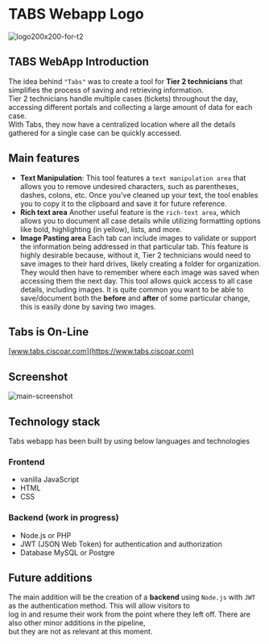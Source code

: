 # TABS Webapp Logo
![logo200x200-for-t2](https://github.com/user-attachments/assets/8b4137e3-3cc1-4d53-bd99-c3a092ffdc6e)<br>
## TABS WebApp Introduction
The idea behind `"Tabs"` was to create a tool for **Tier 2 technicians** that simplifies the process of saving and retrieving information.<br>
Tier 2 technicians handle multiple cases (tickets) throughout the day, accessing different portals and collecting a large amount of data for each case.<br>
With Tabs, they now have a centralized location where all the details gathered for a single case can be quickly accessed.<br>
## Main features
* **Text Manipulation**:
This tool features a `text manipulation area` that allows you to remove undesired characters, such as parentheses, dashes, colons, etc. 
Once you've cleaned up your text, the tool enables you to copy it to the clipboard and save it for future reference.
* **Rich text area**
Another useful feature is the `rich-text area`, which allows you to document all case details while utilizing formatting options like bold, highlighting (in yellow), lists, and more.
* **Image Pasting area**
  Each tab can include images to validate or support the information being addressed in that particular tab. This feature is highly desirable because, without it,
  Tier 2 technicians would need to save images to their hard drives, likely creating a folder for organization. They would then have to remember
  where each image was saved when accessing them the next day. This tool allows quick access to all case details, including images.
  It is quite common you want to be able to save/document both the **before** and **after** of some particular change, this is easily done by saving two images.
## Tabs is On-Line
[www.tabs.ciscoar.com](https://www.tabs.ciscoar.com)
## Screenshot
![main-screenshot](https://github.com/user-attachments/assets/44b2c27a-4086-4c08-a274-43c1bd724bf1)
## Technology stack
Tabs webapp has been built by using below languages and technologies
### Frontend
* vanilla JavaScript
* HTML
* CSS
### Backend (work in progress)
* Node.js or PHP
* JWT (JSON Web Token) for authentication and authorization
* Database MySQL or Postgre
## Future additions
The main addition will be the creation of a **backend** using `Node.js` with `JWT` as the authentication method. This will allow visitors to<br>
log in and resume their work from the point where they left off. There are also other minor additions in the pipeline, <br>
but they are not as relevant at this moment.
